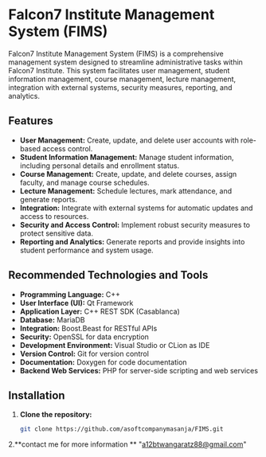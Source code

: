# Falcon7 Institute Management System (FIMS)

Falcon7 Institute Management System (FIMS) is a comprehensive management system designed to streamline administrative tasks within Falcon7 Institute. This system facilitates user management, student information management, course management, lecture management, integration with external systems, security measures, reporting, and analytics.

## Features

- **User Management:** Create, update, and delete user accounts with role-based access control.
- **Student Information Management:** Manage student information, including personal details and enrollment status.
- **Course Management:** Create, update, and delete courses, assign faculty, and manage course schedules.
- **Lecture Management:** Schedule lectures, mark attendance, and generate reports.
- **Integration:** Integrate with external systems for automatic updates and access to resources.
- **Security and Access Control:** Implement robust security measures to protect sensitive data.
- **Reporting and Analytics:** Generate reports and provide insights into student performance and system usage.

## Recommended Technologies and Tools

- **Programming Language:** C++
- **User Interface (UI):** Qt Framework
- **Application Layer:** C++ REST SDK (Casablanca)
- **Database:** MariaDB
- **Integration:** Boost.Beast for RESTful APIs
- **Security:** OpenSSL for data encryption
- **Development Environment:** Visual Studio or CLion as IDE
- **Version Control:** Git for version control
- **Documentation:** Doxygen for code documentation
- **Backend Web Services:** PHP for server-side scripting and web services

## Installation

1. **Clone the repository:**

   ```bash
   git clone https://github.com/asoftcompanymasanja/FIMS.git
2.**contact me for more information **
"a12btwangaratz88@gmail.com"
